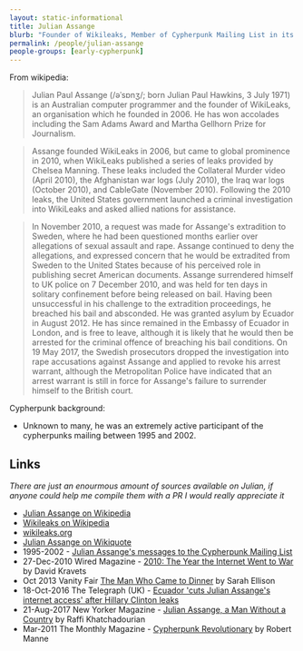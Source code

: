```yaml
---
layout: static-informational
title: Julian Assange
blurb: "Founder of Wikileaks, Member of Cypherpunk Mailing List in its heyday"
permalink: /people/julian-assange
people-groups: [early-cypherpunk]
---
```


From wikipedia:

>Julian Paul Assange (/əˈsɒnʒ/; born Julian Paul Hawkins, 3 July 1971) is an Australian computer programmer and the founder of WikiLeaks, an organisation which he founded in 2006. He has won accolades including the Sam Adams Award and Martha Gellhorn Prize for Journalism.

> Assange founded WikiLeaks in 2006, but came to global prominence in 2010, when WikiLeaks published a series of leaks provided by Chelsea Manning. These leaks included the Collateral Murder video (April 2010), the Afghanistan war logs (July 2010), the Iraq war logs (October 2010), and CableGate (November 2010). Following the 2010 leaks, the United States government launched a criminal investigation into WikiLeaks and asked allied nations for assistance.

> In November 2010, a request was made for Assange's extradition to Sweden, where he had been questioned months earlier over allegations of sexual assault and rape. Assange continued to deny the allegations, and expressed concern that he would be extradited from Sweden to the United States because of his perceived role in publishing secret American documents. Assange surrendered himself to UK police on 7 December 2010, and was held for ten days in solitary confinement before being released on bail. Having been unsuccessful in his challenge to the extradition proceedings, he breached his bail and absconded. He was granted asylum by Ecuador in August 2012. He has since remained in the Embassy of Ecuador in London, and is free to leave, although it is likely that he would then be arrested for the criminal offence of breaching his bail conditions. On 19 May 2017, the Swedish prosecutors dropped the investigation into rape accusations against Assange and applied to revoke his arrest warrant, although the Metropolitan Police have indicated that an arrest warrant is still in force for Assange's failure to surrender himself to the British court.


Cypherpunk background:

- Unknown to many, he was an extremely active participant of the cypherpunks mailing between 1995 and 2002.

## Links

*There are just an enourmous amount of sources available on Julian, if anyone could help me compile them with a PR I would really appreciate it*

* [Julian Assange on Wikipedia](https://en.wikipedia.org/wiki/Julian_Assange)
* [Wikileaks on Wikipedia](https://en.wikipedia.org/wiki/WikiLeaks)
* [wikileaks.org](https://wikileaks.org/)
* [Julian Assange on Wikiquote](https://en.wikiquote.org/wiki/Julian_Assange)
* 1995-2002 - [Julian Assange's messages to the Cypherpunk Mailing List](https://cryptome.org/0001/assange-cpunks.htm)
* 27-Dec-2010 Wired Magazine - [2010: The Year the Internet Went to War](https://www.wired.com/2010/12/internet-war/) by David Kravets
* Oct 2013 Vanity Fair [The Man Who Came to Dinner](https://www.vanityfair.com/news/politics/2013/10/julian-assange-hideout-ecuador) by Sarah Ellison
* 18-Oct-2016 The Telegraph (UK) - [Ecuador 'cuts Julian Assange's internet access' after Hillary Clinton leaks](http://www.telegraph.co.uk/news/2016/10/18/ecuador-cuts-julian-assanges-internet-access-after-hillary-clint/)
* 21-Aug-2017 New Yorker Magazine - [Julian Assange, a Man Without a Country](http://www.newyorker.com/magazine/2017/08/21/julian-assange-a-man-without-a-country) by Raffi Khatchadourian
* Mar-2011 The Monthly Magazine - [Cypherpunk Revolutionary](https://www.themonthly.com.au/issue/2011/february/1324596189/robert-manne/cypherpunk-revolutionary) by Robert Manne
